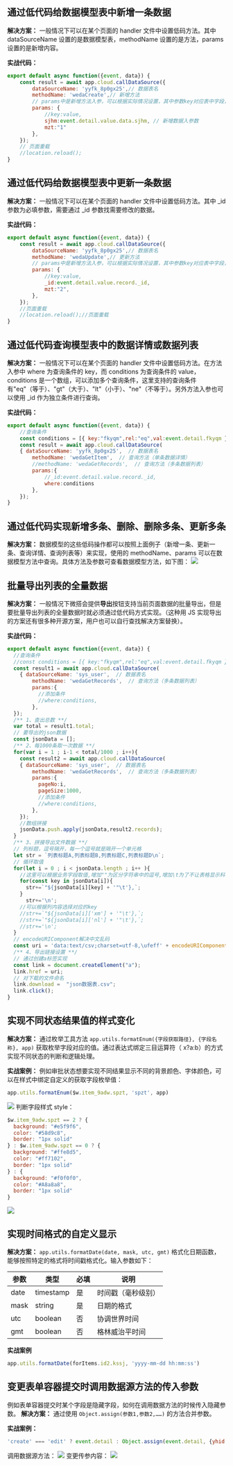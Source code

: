 ## 通过低代码给数据模型表中新增一条数据
**解决方案：**
一般情况下可以在某个页面的 handler 文件中设置低码方法。其中 dataSourceName 设置的是数据模型表，methodName 设置的是方法，params 设置的是新增内容。

**实战代码：**
```JavaScript
export default async function({event, data}) {
    const result = await app.cloud.callDataSource({
        dataSourceName: 'yyfk_8p0gx25',// 数据表名
        methodName: 'wedaCreate',// 新增方法
        // params中是新增方法入参，可以根据实际情况设置，其中参数key对应表中字段，value是需要新增内容值。
        params: {
            //key:value,
            sjhm:event.detail.value.data.sjhm, // 新增数据入参数
            mzt:"1"
        }, 
    });
    // 页面重载
    //location.reload();
}
```

## 通过低代码给数据模型表中更新一条数据
**解决方案：**
一般情况下可以在某个页面的 handler 文件中设置低码方法。其中 _id 参数为必填参数，需要通过 _id 参数找需要修改的数据。

**实战代码：**
```JavaScript
export default async function({event, data}) {
    const result = await app.cloud.callDataSource({
        dataSourceName: 'yyfk_8p0gx25',// 数据表名
        methodName: 'wedaUpdate',// 更新方法
        // params中是新增方法入参，可以根据实际情况设置，其中参数key对应表中字段，value是需要新增内容值。
        params: {
            //key:value,
            _id:event.detail.value.record._id,
            mzt:"2",
        },
    });
    //页面重载
    //location.reload();//页面重载
}
```

## 通过低代码查询模型表中的数据详情或数据列表
**解决方案：**
一般情况下可以在某个页面的 handler 文件中设置低码方法。在方法入参中 where 为查询条件的 key，而 conditions 为查询条件的 value，conditions 是一个数组，可以添加多个查询条件，这里支持的查询条件有"eq"（等于）、"gt"（大于）、"lt"（小于）、"ne"（不等于）。另外方法入参也可以使用 _id 作为独立条件进行查询。

**实战代码：**
```JavaScript
export default async function({event, data}) {
    //查询条件
    const conditions = [{ key:"fkyqm",rel:"eq",val:event.detail.fkyqm },{ key:"mzt",rel:"eq",val:"2" }];
    const result = await app.cloud.callDataSource(
    { dataSourceName: 'yyfk_8p0gx25',  // 数据表名
        methodName: 'wedaGetItem',  // 查询方法（单条数据详情）
        //methodName: 'wedaGetRecords',  // 查询方法（多条数据列表）
        params:{
            //_id:event.detail.value.record._id,
            where:conditions
        },
    });    
}
```

## 通过低代码实现新增多条、删除、删除多条、更新多条
**解决方案：**
数据模型的这些低码操作都可以按照上面例子（新增一条、更新一条、查询详情、查询列表等）来实现，使用的 methodName、params 可以在数据模型方法中查询。具体方法及参数可查看数据模型方法，如下图：
![](https://qcloudimg.tencent-cloud.cn/raw/735ccdcd77576affb7f37b6a0b9bc6da.png)

## 批量导出列表的全量数据
**解决方案：**
一般情况下微搭会提供**导出**按钮支持当前页面数据的批量导出，但是要批量导出列表的全量数据时就必须通过低代码方式实现。（这种用 JS 实现导出的方案还有很多种开源方案，用户也可以自行查找解决方案替换）。

**实战代码：**
```JavaScript
export default async function({event, data}) {
  //查询条件
  //const conditions = [{ key:"fkyqm",rel:"eq",val:event.detail.fkyqm },{ key:"mzt",rel:"eq",val:"2" }];
  const result1 = await app.cloud.callDataSource(
    { dataSourceName: 'sys_user',  // 数据表名
        methodName: 'wedaGetRecords',  // 查询方法（多条数据列表）
        params:{
          //添加条件
          //where:conditions,
        },
  });
  /** 1、查出总数 **/
  var total = result1.total;
  // 要导出的json数据
  const jsonData = [];
  /** 2、每1000条取一次数据 **/
  for(var i = 1 ; i-1 < total/1000 ; i++){
    const result2 = await app.cloud.callDataSource(
    { dataSourceName: 'sys_user',  // 数据表名
        methodName: 'wedaGetRecords',  // 查询方法（多条数据列表）
        params:{
          pageNo:i,
          pageSize:1000,
          //添加条件
          //where:conditions,
        },
    });
    //数组拼接
    jsonData.push.apply(jsonData,result2.records);
  }
  /** 3、拼接导出文件数据 **/
  // 列标题，逗号隔开，每一个逗号就是隔开一个单元格
  let str = `列表标题A,列表标题B,列表标题C,列表标题D\n`;
  // 循环取值
  for(let i = 0 ; i < jsonData.length ; i++ ){
    //这里可以根据业务字段取值,增加""为区分字符串中的逗号,增加\t为了不让表格显示科学计数法或者其他格式
    for(const key in jsonData[i]){
      str+=`"${jsonData[i][key] + '"\t'},`;    
    }
      str+='\n';
    //可以根据列内容选择对应的key
    //str+=`"${jsonData[i]['xm'] + '"\t'},`; 
    //str+=`"${jsonData[i]['nl'] + '"\t'},`; 
    //str+='\n';
  }
  // encodeURIComponent解决中文乱码
  const uri = 'data:text/csv;charset=utf-8,\ufeff' + encodeURIComponent(str);
  /** 4、导出链接设置 **/
  // 通过创建a标签实现
  const link = document.createElement("a");
  link.href = uri;
  // 对下载的文件命名
  link.download =  "json数据表.csv";
  link.click();
}
```

## 实现不同状态结果值的样式变化
**解决方案：**
通过枚举工具方法 `app.utils.formatEnum({字段获取路径}, {字段名称}, app)` 获取枚举字段对应的值。通过表达式绑定三目运算符（ x?a:b）的方式实现不同状态的判断和逻辑处理。

**实战案例：**
例如审批状态想要实现不同结果显示不同的背景颜色、字体颜色，可以在样式中绑定自定义的获取字段枚举值：
```JavaScript
app.utils.formatEnum($w.item_9adw.spzt, 'spzt', app)
```
![](https://qcloudimg.tencent-cloud.cn/raw/fa32727bdcc5adb5da27f483fd8a04e3.png)
判断字段样式 style：
```JavaScript
$w.item_9adw.spzt == 2 ? {
  background: "#e5f9f6",
  color: "#58d9c8",
  border: "1px solid"
} : $w.item_9adw.spzt == 0 ? {
  background: "#ffe8d5",
  color: "#ff7102",
  border: "1px solid"
} : {
  background: "#f0f0f0",
  color: "#A8a8a8",
  border: "1px solid"
}

```
![](https://qcloudimg.tencent-cloud.cn/raw/d5c61812c168181784b2de8d444e08f5.png)

## 实现时间格式的自定义显示
**解决方案：**
`app.utils.formatDate(date, mask, utc, gmt)` 格式化日期函数，能够按照特定的格式将时间戳格式化。输入参数如下：

| 参数 | 类型 | 必填 | 说明 |
|---------|---------|---------|---------|
| date | timestamp |	是 |	时间戳（毫秒级别）|
| mask | string |	是 |	日期的格式|
| utc | boolean |	否 |	协调世界时间|
| gmt |	boolean |	否 |	格林威治平时间|


**实战案例**
```JavaScript
app.utils.formatDate(forItems.id2.kssj, 'yyyy-mm-dd hh:mm:ss')
```

## 变更表单容器提交时调用数据源方法的传入参数
例如表单容器提交时某个字段是隐藏字段，如何在调用数据方法的时候传入隐藏参数。
**解决方案：**
通过使用 `Object.assign(参数1,参数2,……)` 的方法合并参数。

**实战案例：**
```JavaScript
'create' === 'edit' ? event.detail : Object.assign(event.detail, {yhid: app.dataset.state.userid})
```
调用数据源方法：
![](https://qcloudimg.tencent-cloud.cn/raw/dca2f44778daf55bc86dd50bb5d67331.png)
变更传参内容：
![](https://qcloudimg.tencent-cloud.cn/raw/0336ec98481a7404d7465eb857b05a15.png)
